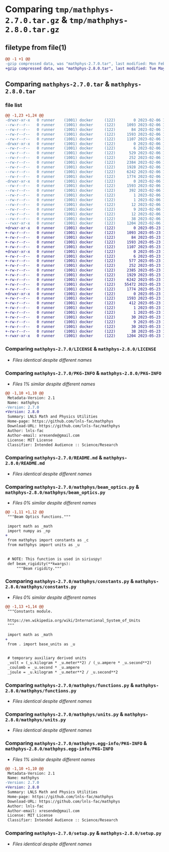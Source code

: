 # Comparing `tmp/mathphys-2.7.0.tar.gz` & `tmp/mathphys-2.8.0.tar.gz`

## filetype from file(1)

```diff
@@ -1 +1 @@
-gzip compressed data, was "mathphys-2.7.0.tar", last modified: Mon Feb  6 13:22:44 2023, max compression
+gzip compressed data, was "mathphys-2.8.0.tar", last modified: Tue May 23 18:59:23 2023, max compression
```

## Comparing `mathphys-2.7.0.tar` & `mathphys-2.8.0.tar`

### file list

```diff
@@ -1,23 +1,24 @@
-drwxr-xr-x   0 runner    (1001) docker     (122)        0 2023-02-06 13:22:44.781397 mathphys-2.7.0/
--rw-r--r--   0 runner    (1001) docker     (122)     1093 2023-02-06 13:22:29.000000 mathphys-2.7.0/LICENSE
--rw-r--r--   0 runner    (1001) docker     (122)       84 2023-02-06 13:22:29.000000 mathphys-2.7.0/MANIFEST.in
--rw-r--r--   0 runner    (1001) docker     (122)     1593 2023-02-06 13:22:44.781397 mathphys-2.7.0/PKG-INFO
--rw-r--r--   0 runner    (1001) docker     (122)     1107 2023-02-06 13:22:29.000000 mathphys-2.7.0/README.md
-drwxr-xr-x   0 runner    (1001) docker     (122)        0 2023-02-06 13:22:44.777397 mathphys-2.7.0/mathphys/
--rw-r--r--   0 runner    (1001) docker     (122)        6 2023-02-06 13:22:42.000000 mathphys-2.7.0/mathphys/VERSION
--rw-r--r--   0 runner    (1001) docker     (122)      529 2023-02-06 13:22:29.000000 mathphys-2.7.0/mathphys/__init__.py
--rw-r--r--   0 runner    (1001) docker     (122)      252 2023-02-06 13:22:29.000000 mathphys-2.7.0/mathphys/base_units.py
--rw-r--r--   0 runner    (1001) docker     (122)     2384 2023-02-06 13:22:29.000000 mathphys-2.7.0/mathphys/beam_optics.py
--rw-r--r--   0 runner    (1001) docker     (122)     1928 2023-02-06 13:22:29.000000 mathphys-2.7.0/mathphys/constants.py
--rw-r--r--   0 runner    (1001) docker     (122)     6242 2023-02-06 13:22:29.000000 mathphys-2.7.0/mathphys/functions.py
--rw-r--r--   0 runner    (1001) docker     (122)     1774 2023-02-06 13:22:29.000000 mathphys-2.7.0/mathphys/units.py
-drwxr-xr-x   0 runner    (1001) docker     (122)        0 2023-02-06 13:22:44.777397 mathphys-2.7.0/mathphys.egg-info/
--rw-r--r--   0 runner    (1001) docker     (122)     1593 2023-02-06 13:22:44.000000 mathphys-2.7.0/mathphys.egg-info/PKG-INFO
--rw-r--r--   0 runner    (1001) docker     (122)      392 2023-02-06 13:22:44.000000 mathphys-2.7.0/mathphys.egg-info/SOURCES.txt
--rw-r--r--   0 runner    (1001) docker     (122)        1 2023-02-06 13:22:44.000000 mathphys-2.7.0/mathphys.egg-info/dependency_links.txt
--rw-r--r--   0 runner    (1001) docker     (122)        1 2023-02-06 13:22:44.000000 mathphys-2.7.0/mathphys.egg-info/not-zip-safe
--rw-r--r--   0 runner    (1001) docker     (122)       12 2023-02-06 13:22:44.000000 mathphys-2.7.0/mathphys.egg-info/requires.txt
--rw-r--r--   0 runner    (1001) docker     (122)        9 2023-02-06 13:22:44.000000 mathphys-2.7.0/mathphys.egg-info/top_level.txt
--rw-r--r--   0 runner    (1001) docker     (122)       12 2023-02-06 13:22:29.000000 mathphys-2.7.0/requirements.txt
--rw-r--r--   0 runner    (1001) docker     (122)       38 2023-02-06 13:22:44.781397 mathphys-2.7.0/setup.cfg
--rwxr-xr-x   0 runner    (1001) docker     (122)     1204 2023-02-06 13:22:29.000000 mathphys-2.7.0/setup.py
+drwxr-xr-x   0 runner    (1001) docker     (122)        0 2023-05-23 18:59:23.985159 mathphys-2.8.0/
+-rw-r--r--   0 runner    (1001) docker     (122)     1093 2023-05-23 18:59:10.000000 mathphys-2.8.0/LICENSE
+-rw-r--r--   0 runner    (1001) docker     (122)       84 2023-05-23 18:59:10.000000 mathphys-2.8.0/MANIFEST.in
+-rw-r--r--   0 runner    (1001) docker     (122)     1593 2023-05-23 18:59:23.985159 mathphys-2.8.0/PKG-INFO
+-rw-r--r--   0 runner    (1001) docker     (122)     1107 2023-05-23 18:59:10.000000 mathphys-2.8.0/README.md
+drwxr-xr-x   0 runner    (1001) docker     (122)        0 2023-05-23 18:59:23.985159 mathphys-2.8.0/mathphys/
+-rw-r--r--   0 runner    (1001) docker     (122)        6 2023-05-23 18:59:22.000000 mathphys-2.8.0/mathphys/VERSION
+-rw-r--r--   0 runner    (1001) docker     (122)      577 2023-05-23 18:59:10.000000 mathphys-2.8.0/mathphys/__init__.py
+-rw-r--r--   0 runner    (1001) docker     (122)      252 2023-05-23 18:59:10.000000 mathphys-2.8.0/mathphys/base_units.py
+-rw-r--r--   0 runner    (1001) docker     (122)     2385 2023-05-23 18:59:10.000000 mathphys-2.8.0/mathphys/beam_optics.py
+-rw-r--r--   0 runner    (1001) docker     (122)     1929 2023-05-23 18:59:10.000000 mathphys-2.8.0/mathphys/constants.py
+-rw-r--r--   0 runner    (1001) docker     (122)     6242 2023-05-23 18:59:10.000000 mathphys-2.8.0/mathphys/functions.py
+-rw-r--r--   0 runner    (1001) docker     (122)    55472 2023-05-23 18:59:10.000000 mathphys-2.8.0/mathphys/imgproc.py
+-rw-r--r--   0 runner    (1001) docker     (122)     1774 2023-05-23 18:59:10.000000 mathphys-2.8.0/mathphys/units.py
+drwxr-xr-x   0 runner    (1001) docker     (122)        0 2023-05-23 18:59:23.985159 mathphys-2.8.0/mathphys.egg-info/
+-rw-r--r--   0 runner    (1001) docker     (122)     1593 2023-05-23 18:59:23.000000 mathphys-2.8.0/mathphys.egg-info/PKG-INFO
+-rw-r--r--   0 runner    (1001) docker     (122)      412 2023-05-23 18:59:23.000000 mathphys-2.8.0/mathphys.egg-info/SOURCES.txt
+-rw-r--r--   0 runner    (1001) docker     (122)        1 2023-05-23 18:59:23.000000 mathphys-2.8.0/mathphys.egg-info/dependency_links.txt
+-rw-r--r--   0 runner    (1001) docker     (122)        1 2023-05-23 18:59:23.000000 mathphys-2.8.0/mathphys.egg-info/not-zip-safe
+-rw-r--r--   0 runner    (1001) docker     (122)       30 2023-05-23 18:59:23.000000 mathphys-2.8.0/mathphys.egg-info/requires.txt
+-rw-r--r--   0 runner    (1001) docker     (122)        9 2023-05-23 18:59:23.000000 mathphys-2.8.0/mathphys.egg-info/top_level.txt
+-rw-r--r--   0 runner    (1001) docker     (122)       30 2023-05-23 18:59:10.000000 mathphys-2.8.0/requirements.txt
+-rw-r--r--   0 runner    (1001) docker     (122)       38 2023-05-23 18:59:23.985159 mathphys-2.8.0/setup.cfg
+-rwxr-xr-x   0 runner    (1001) docker     (122)     1204 2023-05-23 18:59:10.000000 mathphys-2.8.0/setup.py
```

### Comparing `mathphys-2.7.0/LICENSE` & `mathphys-2.8.0/LICENSE`

 * *Files identical despite different names*

### Comparing `mathphys-2.7.0/PKG-INFO` & `mathphys-2.8.0/PKG-INFO`

 * *Files 1% similar despite different names*

```diff
@@ -1,10 +1,10 @@
 Metadata-Version: 2.1
 Name: mathphys
-Version: 2.7.0
+Version: 2.8.0
 Summary: LNLS Math and Physics Utilities
 Home-page: https://github.com/lnls-fac/mathphys
 Download-URL: https://github.com/lnls-fac/mathphys
 Author: lnls-fac
 Author-email: xresende@gmail.com
 License: MIT License
 Classifier: Intended Audience :: Science/Research
```

### Comparing `mathphys-2.7.0/README.md` & `mathphys-2.8.0/README.md`

 * *Files identical despite different names*

### Comparing `mathphys-2.7.0/mathphys/beam_optics.py` & `mathphys-2.8.0/mathphys/beam_optics.py`

 * *Files 0% similar despite different names*

```diff
@@ -1,11 +1,12 @@
 """Beam Optics functions."""
 
 import math as _math
 import numpy as _np
+
 from mathphys import constants as _c
 from mathphys import units as _u
 
 
 # NOTE: This function is used in siriuspy!
 def beam_rigidity(**kwargs):
     """Beam rigidity."""
```

### Comparing `mathphys-2.7.0/mathphys/constants.py` & `mathphys-2.8.0/mathphys/constants.py`

 * *Files 0% similar despite different names*

```diff
@@ -1,13 +1,14 @@
 """Constants module.
 
 https://en.wikipedia.org/wiki/International_System_of_Units
 """
 
 import math as _math
+
 from . import base_units as _u
 
 
 # temporary auxiliary derived units
 _volt = (_u.kilogram * _u.meter**2) / (_u.ampere * _u.second**2)
 _coulomb = _u.second * _u.ampere
 _joule = _u.kilogram * _u.meter**2 / _u.second**2
```

### Comparing `mathphys-2.7.0/mathphys/functions.py` & `mathphys-2.8.0/mathphys/functions.py`

 * *Files identical despite different names*

### Comparing `mathphys-2.7.0/mathphys/units.py` & `mathphys-2.8.0/mathphys/units.py`

 * *Files identical despite different names*

### Comparing `mathphys-2.7.0/mathphys.egg-info/PKG-INFO` & `mathphys-2.8.0/mathphys.egg-info/PKG-INFO`

 * *Files 1% similar despite different names*

```diff
@@ -1,10 +1,10 @@
 Metadata-Version: 2.1
 Name: mathphys
-Version: 2.7.0
+Version: 2.8.0
 Summary: LNLS Math and Physics Utilities
 Home-page: https://github.com/lnls-fac/mathphys
 Download-URL: https://github.com/lnls-fac/mathphys
 Author: lnls-fac
 Author-email: xresende@gmail.com
 License: MIT License
 Classifier: Intended Audience :: Science/Research
```

### Comparing `mathphys-2.7.0/setup.py` & `mathphys-2.8.0/setup.py`

 * *Files identical despite different names*

